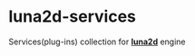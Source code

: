 # luna2d-services

Services(plug-ins) collection for **[luna2d](https://github.com/stepanp/luna2d)** engine
